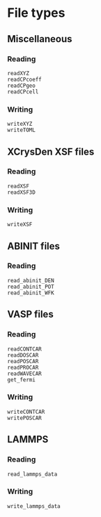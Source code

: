 # File types

## Miscellaneous

### Reading
```@docs
readXYZ
readCPcoeff
readCPgeo
readCPcell
```

### Writing
```@docs
writeXYZ
writeTOML
```

## XCrysDen XSF files

### Reading
```@docs
readXSF
readXSF3D
```

### Writing
```@docs
writeXSF
```

## ABINIT files

### Reading

```@docs
read_abinit_DEN
read_abinit_POT
read_abinit_WFK
```

## VASP files

### Reading

```@docs
readCONTCAR
readDOSCAR
readPOSCAR
readPROCAR
readWAVECAR
get_fermi
```

### Writing

```@docs
writeCONTCAR
writePOSCAR
```

## LAMMPS

### Reading

```@docs
read_lammps_data
```

### Writing

```@docs
write_lammps_data
```
